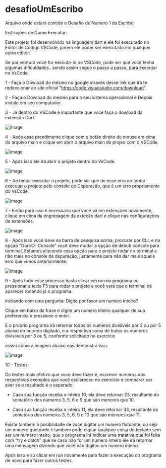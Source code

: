 # desafioUmEscribo
Arquivo onde estará contido o Desafio de Numero 1 da Escribo


Instruções de Como Executar:

Este projeto foi desenvolvido na linguagem dart e ele foi executado no Editor de Codigo VSCode, porem ele poder ser executado em qualquer outro editor:

Se por ventura você for executa-lo no VSCode, pode ser que você tenha algumas dificuldades.. sendo assim segue o passo a passo, para executar no VsCode.

1 - Faça o Dowload do mesmo no google através desse link que irá te redirecionar ao site oficial "https://code.visualstudio.com/download".

2 - Faça o Dowload do mesmo para o seu sistema operacional e Depois instale em seu computador.

3 - Já dentro do VSCode é importante que você faça o dowload da extenção Dart 

![image](https://user-images.githubusercontent.com/65171195/186433139-c7943427-3c4e-4c41-af52-99407442ccd0.png)

4 - Após esse prcedimento clique com o botão direito do mouse em cima do arquivo main e clique em abrir o arquivo main do projeo com o VSCode.

![image](https://user-images.githubusercontent.com/65171195/186433771-be024ec2-2b83-478c-8e92-76a5033e4196.png)

5 - Após isso ele irá abrir o projeto dentro do VsCode.

![image](https://user-images.githubusercontent.com/65171195/186434743-813b2008-ece1-4009-8539-bd9c365980a9.png)

6 - Ao tentar executar o projeto, pode ser que de esse erro ao tentar executar o projeto pelo console de Depuração, que é um erro propriamente do VsCode.

![image](https://user-images.githubusercontent.com/65171195/186435632-40c6c08b-f35d-4543-8684-2d4b5766360a.png)

7 - Então para isso é necessario que você vá em extenções novamente, clique em cima da engrenagem da exteção dart e clique nas configurações de extensões.

![image](https://user-images.githubusercontent.com/65171195/186436318-ee974ebb-bace-4af1-a0d6-c834c97c464d.png)

8 - Após isso você deve na barra de pesquisa acima, procurar por CLI, e na opção "Dart:Cli Console" você deve mudar a opção de debub console para terminal,
Estamos alterando essa opção para o projeto rodar no terminal e não mais no console de depuração, justamente para não dar mais aquele erro que vimos anteriormente.

![image](https://user-images.githubusercontent.com/65171195/186437648-612a7a3d-bcf3-4ead-9c11-0ab92b3c746b.png)

9 - Após todo esse processo basta clicar em run no programa ou pressionar a tecla F5 para rodar o projeto e você verá que o terminal irá aparecer rodando já o programa.

iniciando com uma pergunta: Digite por favor um numero inteiro?

Clique em baixo da frase e digite um numero inteiro qualquer de sua preferencia e pressione o enter.

E o proprio programa irá retornar todos os numeros divisiveis por 3 ou por 5 abaixo do numero digitado, e a respectiva soma de todos os numeros divisiveis por 3 ou 5, conforme solicitado no exercicio

assim como a imagem abaixo nos demonstra isso.

![image](https://user-images.githubusercontent.com/65171195/186439695-b7770ed7-ab91-40a1-84d6-772995e227df.png)

10 - Testes:

Os testes mais efetivo que voce deve fazer é, escrever numeros dos respectivos exemplos que você esclareceu no exercicio e comparar par aver se o resultado é o esperado.

- Caso sua função receba o inteiro 10, ela deve retornar 23, resultante do somatório
dos números 3, 5, 6 e 9 que são menores que 10.

- Caso sua função receba o inteiro 11, ela deve retornar 33, resultante do somatório
dos números 3, 5, 6, 9 e 10 que são menores que 11.

Existe tambem a posibilidade de você digitar um numero flutuante, ou seja um numero quebrado e tambem pode digitar qualquer coisa do teclado sem ser um numero inteiro,
que o programa irá indicar uma tratativa que foi feita com "try e catch" que se caso não for um numero inteiro ele irá retornar uma mensagem dizendo que você não digitou um numero inteiro.

Após isso é só clicar em run novamente para fazer a execução do programa de novo para fazer outros testes.
